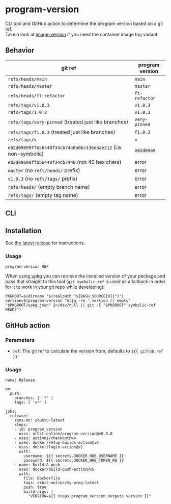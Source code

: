 # program-version

CLI tool and GitHub action to determine the program version based on a git ref.  
Take a look at [image-version](https://github.com/orbit-online/image-version) if
you need the container image tag variant.

## Behavior

| git ref                                                        | program version |
| -------------------------------------------------------------- | --------------- |
| `refs/heads/main`                                              | `main`          |
| `refs/heads/master`                                            | `master`        |
| `refs/heads/ft-refactor`                                       | `ft-refactor`   |
| `refs/tags/v1.0.3`                                             | `v1.0.3`        |
| `refs/tags/1.0.3`                                              | `v1.0.3`        |
| `refs/tags/very-pinned` (treated just like branches)           | `very-pinned`   |
| `refs/tags/f1.0.3` (treated just like branches)                | `f1.0.3`        |
| `refs/tags/v`                                                  | `v`             |
| `e02d09699ffb56440f34cb7448a0bc436e3ae212` (i.e. non-symbolic) | `e02d0969`      |
| `e02d09699ffb56440f34cb7448` (not 40 hex chars)                | error           |
| `master` (no `refs/heads/` prefix)                             | error           |
| `v1.0.3` (no `refs/tags/` prefix)                              | error           |
| `refs/heads/` (empty branch name)                              | error           |
| `refs/tags/` (empty tag name)                                  | error           |

## CLI

## Installation

See [the latest release](https://github.com/orbit-online/program-version/releases/latest) for instructions.

### Usage

```
program-version REF
```

When using μpkg you can retrieve the installed version of your package and
pass that straight to this tool (`git symbolic-ref` is used as a fallback
in order for it to work in your git repo while developing):

```
PKGROOT=$(dirname "$(realpath "${BASH_SOURCE[0]}")")
version=$(program-version "$(jq -re '.version // empty' "$PKGROOT/upkg.json" 2>/dev/null || git -C "$PKGROOT" symbolic-ref HEAD)")
```

## GitHub action

### Parameters

- `ref`: The git ref to calculate the version from, defaults to
  `${{ github.ref }}`.

### Usage

```
name: Release

on:
  push:
    branches: [ '*' ]
    tags: [ 'v*' ]

jobs:
  release:
    runs-on: ubuntu-latest
    steps:
    - id: program_version
      uses: orbit-online/program-version@v0.9.0
    - uses: actions/checkout@v4
    - uses: docker/setup-buildx-action@v2
    - uses: docker/login-action@v2
      with:
        username: ${{ secrets.DOCKER_HUB_USERNAME }}
        password: ${{ secrets.DOCKER_HUB_TOKEN_RW }}
    - name: Build & push
      uses: docker/build-push-action@v5
      with:
        file: Dockerfile
        tags: orbit-online/my-prog:latest
        push: true
        build-args: |
          "VERSION=${{ steps.program_version.outputs.version }}"
```
